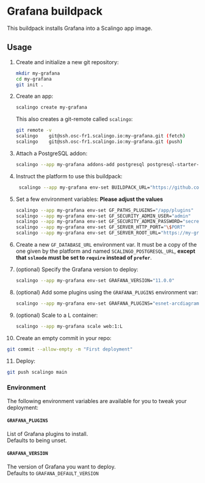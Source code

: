 # Grafana buildpack

This buildpack installs Grafana into a Scalingo app image.

## Usage

1. Create and initialize a new git repository:

   ```bash
   mkdir my-grafana
   cd my-grafana
   git init .
   ```

2. Create an app:

   ```bash
   scalingo create my-grafana
   ```

   This also creates a git-remote called `scalingo`:

   ```bash
   git remote -v
   scalingo    git@ssh.osc-fr1.scalingo.io:my-grafana.git (fetch)
   scalingo    git@ssh.osc-fr1.scalingo.io:my-grafana.git (push)
   ```

3. Attach a PostgreSQL addon:

   ```bash
   scalingo --app my-grafana addons-add postgresql postgresql-starter-256
   ```

4. Instruct the platform to use this buildpack:

   ```bash
    scalingo --app my-grafana env-set BUILDPACK_URL="https://github.com/Scalingo/grafana-buildpack"
    ```

5. Set a few environment variables: **Please adjust the values**

   ```bash
   scalingo --app my-grafana env-set GF_PATHS_PLUGINS="/app/plugins"
   scalingo --app my-grafana env-set GF_SECURITY_ADMIN_USER="admin"
   scalingo --app my-grafana env-set GF_SECURITY_ADMIN_PASSWORD="secret"
   scalingo --app my-grafana env-set GF_SERVER_HTTP_PORT="\$PORT"
   scalingo --app my-grafana env-set GF_SERVER_ROOT_URL="https://my-grafana.osc-fr1.scalingo.io"
   ```

6. Create a new `GF_DATABASE_URL` environment var. It must be a copy of the one
   given by the platform and named `SCALINGO_POSTGRESQL_URL`, **except that
   `sslmode` must be set to `require` instead of `prefer`**.

7. (optional) Specify the Grafana version to deploy:

   ```bash
   scalingo --app my-grafana env-set GRAFANA_VERSION="11.0.0"
   ```

8. (optional) Add some plugins using the `GRAFANA_PLUGINS` environment var:

   ```bash
   scalingo --app my-grafana env-set GRAFANA_PLUGINS="esnet-arcdiagram-panel"
   ```

9. (optional) Scale to a L container:

   ```bash
   scalingo --app my-grafana scale web:1:L
   ```

10. Create an empty commit in your repo:

   ```bash
   git commit --allow-empty -m "First deployment"
   ```

11. Deploy:

   ```bash
   git push scalingo main
   ```

### Environment

The following environment variables are available for you to tweak your
deployment:

#### `GRAFANA_PLUGINS`

List of Grafana plugins to install.\
Defaults to being unset.

#### `GRAFANA_VERSION`

The version of Grafana you want to deploy.\
Defaults to `GRAFANA_DEFAULT_VERSION`
